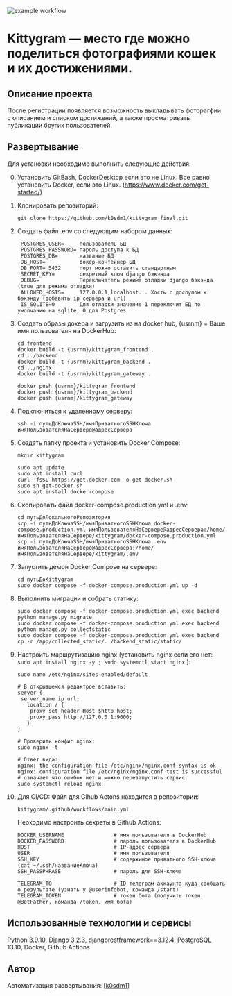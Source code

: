 ![example workflow](https://github.com/k0sdm1/kittygram_finaL/actions/workflows/main.yml/badge.svg)

# Kittygram — место где можно поделиться фотографиями кошек и их достижениями.
## Описание проекта
После регистрации появляется возможность выкладывать фоторагфии с описанием и списком достижений, а также просматривать публикации бругих пользователей.

## Развертывание
Для установки необходимо выполнить следующие действия:

0. Установить GitBash, DockerDesktop если это не Linux. Все равно установить Docker, если это Linux. (https://www.docker.com/get-started/)

1. Клонировать репозиторий:
   ```
   git clone https://github.com/k0sdm1/kittygram_final.git
   ```
2. Создать файл .env со следующим набором данных:
   ```
    POSTGRES_USER=     пользователь БД
    POSTGRES_PASSWORD= пароль доступа к БД
    POSTGRES_DB=       название БД
    DB_HOST=           докер-контейнер БД
    DB_PORT= 5432      порт можно оставить стандартным
    SECRET_KEY=        секретный ключ django бэкэнда
    DEBUG=             Переключатель режима отладки django бэкэнда (true для режима отладки)
    ALLOWED_HOSTS=     127.0.0.1,localhost... Хосты с доспупом к бэкэнду (добавить ip сервера и url)
    IS_SQLITE=0        Для отладки значение 1 переключит БД по умолчанию на sqlite, 0 для Postgres
   ```
3. Создать образы докера и загрузить из на docker hub, {usrnm} = Ваше имя пользователя на DockerHub:
   ```
   cd frontend
   docker build -t {usrnm}/kittygram_frontend .
   cd ../backend
   docker build -t {usrnm}/kittygram_backend .
   cd ../nginx
   docker build -t {usrnm}/kittygram_gateway .

   docker push {usrnm}/kittygram_frontend
   docker push {usrnm}/kittygram_backend
   docker push {usrnm}/kittygram_gateway
   ```
4. Подключиться к удаленному серверу:
   ```
   ssh -i путьДоКлючаSSH/имяПриватногоSSHКлюча имяПользователяНаСервере@адресСервера
   ```   
5. Создать папку проекта и установить Docker Compose:
   ```
   mkdir kittygram

   sudo apt update
   sudo apt install curl
   curl -fsSL https://get.docker.com -o get-docker.sh
   sudo sh get-docker.sh
   sudo apt install docker-compose
   ```
6. Скопировать файл docker-compose.production.yml и .env:
   ```
   cd путьДоЛокальногоРепозитория
   scp -i путьДоКлючаSSH/имяПриватногоSSHКлюча docker-compose.production.yml имяПользователяНаСервере@адресСервера:/home/имяПользователяНаСервере/kittygram/docker-compose.production.yml
   scp -i путьДоКлючаSSH/имяПриватногоSSHКлюча .env имяПользователяНаСервере@адресСервера:/home/имяПользователяНаСервере/kittygram/.env
   ```
7. Запустить демон Docker Compose на сервере:
   ```
   cd путьДоKittygram
   sudo docker compose -f docker-compose.production.yml up -d
   ```
8. Выполнить миграции и собрать статику:
   ```
   sudo docker compose -f docker-compose.production.yml exec backend python manage.py migrate
   sudo docker compose -f docker-compose.production.yml exec backend python manage.py collectstatic
   sudo docker compose -f docker-compose.production.yml exec backend cp -r /app/collected_static/. /backend_static/static/
   ```
9. Настроить маршрутизацию nginx (установить nginx если его нет: ```sudo apt install nginx -y ; sudo systemctl start nginx``` ):
   ```
   sudo nano /etc/nginx/sites-enabled/default

   # В открывшемся редактрое вставить:
   server {
    server_name ip url;
      location / {
       proxy_set_header Host $http_host;
       proxy_pass http://127.0.0.1:9000;
      }
   }
   
   # Проверить конфиг nginx:
   sudo nginx -t
   
   # Ответ вида:
   nginx: the configuration file /etc/nginx/nginx.conf syntax is ok
   nginx: configuration file /etc/nginx/nginx.conf test is successful
   # означает что ошибок нет и можно перезапустить сервис:
   sudo systemctl reload nginx
   ```
10. Для CI/CD:
    Файл для Gihub Actons находится в репозитории:
    ```
    kittygram/.github/workflows/main.yml
    ```
    Неоходимо настроить секреты в Github Actions:
    ```
    DOCKER_USERNAME                # имя пользователя в DockerHub
    DOCKER_PASSWORD                # пароль пользователя в DockerHub
    HOST                           # IP-адрес сервера
    USER                           # имя пользователя
    SSH_KEY                        # содержимое приватного SSH-ключа (cat ~/.ssh/названиеКлюча)
    SSH_PASSPHRASE                 # пароль для SSH-ключа
      
    TELEGRAM_TO                    # ID телеграм-аккаунта куда сообщать о результате (узнать у @userinfobot, команда /start)
    TELEGRAM_TOKEN                 # токен бота (получить токен @BotFather, команда /token, имя бота)
    ```
## Использованные технологии и сервисы

Python 3.9.10, Django 3.2.3, djangorestframework==3.12.4, PostgreSQL 13.10, Docker, Github Actions

## Автор

Автоматизация развертывания: [[k0sdm1](https://github.com/k0sdm1)]
